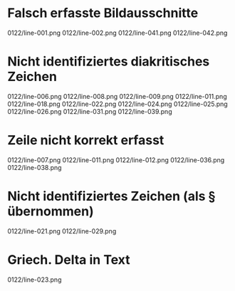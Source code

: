 # Falsch erfasste Bildausschnitte
0122/line-001.png
0122/line-002.png
0122/line-041.png
0122/line-042.png
# Nicht identifiziertes diakritisches Zeichen
0122/line-006.png
0122/line-008.png
0122/line-009.png
0122/line-011.png
0122/line-018.png
0122/line-022.png
0122/line-024.png
0122/line-025.png
0122/line-026.png
0122/line-031.png
0122/line-039.png
# Zeile nicht korrekt erfasst
0122/line-007.png
0122/line-011.png
0122/line-012.png
0122/line-036.png
0122/line-038.png
# Nicht identifiziertes Zeichen (als § übernommen)
0122/line-021.png
0122/line-029.png
# Griech. Delta in Text
0122/line-023.png
